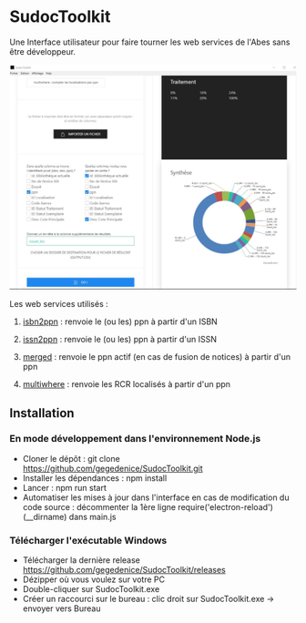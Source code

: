 # SudocToolkit

Une Interface utilisateur pour faire tourner les web services de l'Abes sans être développeur.

![Exemple](assets/img/example.jpg)

Les web services utilisés : 

1. [isbn2ppn](http://documentation.abes.fr/sudoc/manuels/administration/aidewebservices/index.html#isbn2ppn) : renvoie le (ou les) ppn à partir d'un ISBN

2. [issn2ppn](http://documentation.abes.fr/sudoc/manuels/administration/aidewebservices/index.html#issn2ppn) : renvoie le (ou les) ppn à partir d'un ISSN

3. [merged](http://documentation.abes.fr/sudoc/manuels/administration/aidewebservices/index.html#merged) : renvoie le ppn actif (en cas de fusion de notices) à partir d'un ppn

4. [multiwhere](http://documentation.abes.fr/sudoc/manuels/administration/aidewebservices/index.html#multiwhere) : renvoie les RCR localisés à partir d'un ppn

## Installation

### En mode développement dans l'environnement Node.js

* Cloner le dépôt : git clone https://github.com/gegedenice/SudocToolkit.git
* Installer les dépendances : npm install
* Lancer : npm run start
* Automatiser les mises à jour dans l'interface en cas de modification du code source : décommenter la 1ère ligne require('electron-reload')(__dirname) dans main.js

### Télécharger l'exécutable Windows

* Télécharger la dernière release https://github.com/gegedenice/SudocToolkit/releases
* Dézipper où vous voulez sur votre PC
* Double-cliquer sur SudocToolkit.exe
* Créer un raccourci sur le bureau : clic droit sur SudocToolkit.exe -> envoyer vers Bureau